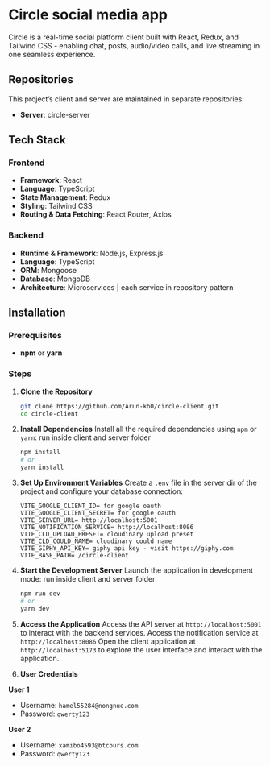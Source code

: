 # Circle social media app

Circle is a real-time social platform client built with React, Redux, and Tailwind CSS - enabling chat, posts, audio/video calls, and live streaming in one seamless experience.

## Repositories

This project’s client and server are maintained in separate repositories: 
- **Server**: circle-server  

## Tech Stack

### Frontend
- **Framework**: React  
- **Language**: TypeScript  
- **State Management**: Redux  
- **Styling**: Tailwind CSS  
- **Routing & Data Fetching**: React Router, Axios 

### Backend
- **Runtime & Framework**: Node.js, Express.js  
- **Language**: TypeScript  
- **ORM**: Mongoose  
- **Database**: MongoDB  
- **Architecture**: Microservices | each service in repository pattern


## Installation

### Prerequisites

- **npm** or **yarn**

### Steps

1. **Clone the Repository**
   ```bash
   git clone https://github.com/Arun-kb0/circle-client.git
   cd circle-client
   ```

2. **Install Dependencies**
   Install all the required dependencies using `npm` or `yarn`:
   run inside client and server folder
   ```bash
   npm install
   # or
   yarn install
   ```

3. **Set Up Environment Variables**
   Create a `.env` file in the server dir of the project and configure your database connection:
   ```env
   VITE_GOOGLE_CLIENT_ID= for google oauth 
   VITE_GOOGLE_CLIENT_SECRET= for google oauth 
   VITE_SERVER_URL= http://localhost:5001
   VITE_NOTIFICATION_SERVICE= http://localhost:8086
   VITE_CLD_UPLOAD_PRESET= cloudinary upload preset
   VITE_CLD_COULD_NAME= cloudinary could name
   VITE_GIPHY_API_KEY= giphy api key - visit https://giphy.com
   VITE_BASE_PATH= /circle-client
   ```

4. **Start the Development Server**
   Launch the application in development mode:
   run inside client and server folder
   ```bash
   npm run dev
   # or
   yarn dev
   ```

5. **Access the Application**
   Access the API server at `http://localhost:5001` to interact with the backend services.
   Access the notification service at `http://localhost:8086` 
   Open the client application at `http://localhost:5173` to explore the user interface and interact with the application.

6. **User Credentials**
   
**User 1**
- Username: `hamel55284@nongnue.com`
- Password: `qwerty123`

 **User 2**
- Username: `xamibo4593@btcours.com`
- Password: `qwerty123`
